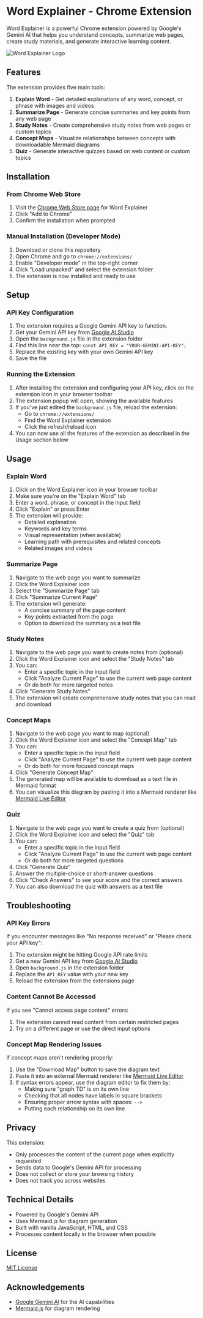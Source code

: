 # Word Explainer - Chrome Extension

Word Explainer is a powerful Chrome extension powered by Google's Gemini AI that helps you understand concepts, summarize web pages, create study materials, and generate interactive learning content.

![Word Explainer Logo](icon128.png)

## Features

The extension provides five main tools:

1. **Explain Word** - Get detailed explanations of any word, concept, or phrase with images and videos
2. **Summarize Page** - Generate concise summaries and key points from any web page
3. **Study Notes** - Create comprehensive study notes from web pages or custom topics
4. **Concept Maps** - Visualize relationships between concepts with downloadable Mermaid diagrams
5. **Quiz** - Generate interactive quizzes based on web content or custom topics

## Installation

### From Chrome Web Store
1. Visit the [Chrome Web Store page](#) for Word Explainer
2. Click "Add to Chrome"
3. Confirm the installation when prompted

### Manual Installation (Developer Mode)
1. Download or clone this repository
2. Open Chrome and go to `chrome://extensions/`
3. Enable "Developer mode" in the top-right corner
4. Click "Load unpacked" and select the extension folder
5. The extension is now installed and ready to use

## Setup

### API Key Configuration
1. The extension requires a Google Gemini API key to function.
2. Get your Gemini API key from [Google AI Studio](https://makersuite.google.com/app/apikey)
3. Open the `background.js` file in the extension folder
4. Find this line near the top: `const API_KEY = "YOUR-GEMINI-API-KEY";`
5. Replace the existing key with your own Gemini API key
6. Save the file

### Running the Extension
1. After installing the extension and configuring your API key, click on the extension icon in your browser toolbar
2. The extension popup will open, showing the available features
3. If you've just edited the `background.js` file, reload the extension:
   - Go to `chrome://extensions/`
   - Find the Word Explainer extension
   - Click the refresh/reload icon
4. You can now use all the features of the extension as described in the Usage section below

## Usage

### Explain Word
1. Click on the Word Explainer icon in your browser toolbar
2. Make sure you're on the "Explain Word" tab
3. Enter a word, phrase, or concept in the input field
4. Click "Explain" or press Enter
5. The extension will provide:
   - Detailed explanation
   - Keywords and key terms
   - Visual representation (when available)
   - Learning path with prerequisites and related concepts
   - Related images and videos

### Summarize Page
1. Navigate to the web page you want to summarize
2. Click the Word Explainer icon
3. Select the "Summarize Page" tab
4. Click "Summarize Current Page"
5. The extension will generate:
   - A concise summary of the page content
   - Key points extracted from the page
   - Option to download the summary as a text file

### Study Notes
1. Navigate to the web page you want to create notes from (optional)
2. Click the Word Explainer icon and select the "Study Notes" tab
3. You can:
   - Enter a specific topic in the input field
   - Click "Analyze Current Page" to use the current web page content
   - Or do both for more targeted notes
4. Click "Generate Study Notes"
5. The extension will create comprehensive study notes that you can read and download

### Concept Maps
1. Navigate to the web page you want to map (optional)
2. Click the Word Explainer icon and select the "Concept Map" tab
3. You can:
   - Enter a specific topic in the input field
   - Click "Analyze Current Page" to use the current web page content
   - Or do both for more focused concept maps
4. Click "Generate Concept Map"
5. The generated map will be available to download as a text file in Mermaid format
6. You can visualize this diagram by pasting it into a Mermaid renderer like [Mermaid Live Editor](https://mermaid.live/)

### Quiz
1. Navigate to the web page you want to create a quiz from (optional)
2. Click the Word Explainer icon and select the "Quiz" tab
3. You can:
   - Enter a specific topic in the input field
   - Click "Analyze Current Page" to use the current web page content
   - Or do both for more targeted questions
4. Click "Generate Quiz"
5. Answer the multiple-choice or short-answer questions
6. Click "Check Answers" to see your score and the correct answers
7. You can also download the quiz with answers as a text file

## Troubleshooting

### API Key Errors
If you encounter messages like "No response received" or "Please check your API key":
1. The extension might be hitting Google API rate limits
2. Get a new Gemini API key from [Google AI Studio](https://makersuite.google.com/)
3. Open `background.js` in the extension folder
4. Replace the `API_KEY` value with your new key
5. Reload the extension from the extensions page

### Content Cannot Be Accessed
If you see "Cannot access page content" errors:
1. The extension cannot read content from certain restricted pages
2. Try on a different page or use the direct input options

### Concept Map Rendering Issues
If concept maps aren't rendering properly:
1. Use the "Download Map" button to save the diagram text
2. Paste it into an external Mermaid renderer like [Mermaid Live Editor](https://mermaid.live/)
3. If syntax errors appear, use the diagram editor to fix them by:
   - Making sure "graph TD" is on its own line
   - Checking that all nodes have labels in square brackets
   - Ensuring proper arrow syntax with spaces: `-->` 
   - Putting each relationship on its own line

## Privacy

This extension:
- Only processes the content of the current page when explicitly requested
- Sends data to Google's Gemini API for processing
- Does not collect or store your browsing history
- Does not track you across websites

## Technical Details

- Powered by Google's Gemini API
- Uses Mermaid.js for diagram generation
- Built with vanilla JavaScript, HTML, and CSS
- Processes content locally in the browser when possible

## License

[MIT License](LICENSE)

## Acknowledgements

- [Google Gemini AI](https://deepmind.google/technologies/gemini/) for the AI capabilities
- [Mermaid.js](https://mermaid.js.org/) for diagram rendering 